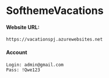 # SofthemeVacations

#### Website URL: 
```
https://vacationspj.azurewebsites.net
```
#### Account
```
Login: admin@gmail.com
Pass: !Qwe123
```


